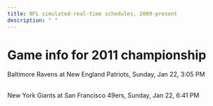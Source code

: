 ```yaml
---
title: NFL simulated-real-time schedules, 2009-present
description: " "
---
```


# Game info for 2011 championship

Baltimore Ravens at New England Patriots, Sunday, Jan 22, 3:05 PM

<br/>New York Giants at San Francisco 49ers, Sunday, Jan 22, 6:41 PM


